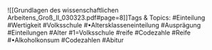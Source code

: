 
![[Grundlagen des wissenschaftlichen Arbeitens_Groß_II_030323.pdf#page=8]]Tags & Topics:
   #Einteilung
   #Wertigkeit
   #Volksschule
   #•Altersklasseneinteilung
   #Ausprägung
   #Einteilungen
   #Alter
   #1=Volksschule
   #reife
   #Codezahle
   #Reife
   #•Alkoholkonsum
   #Codezahlen
   #Abitur